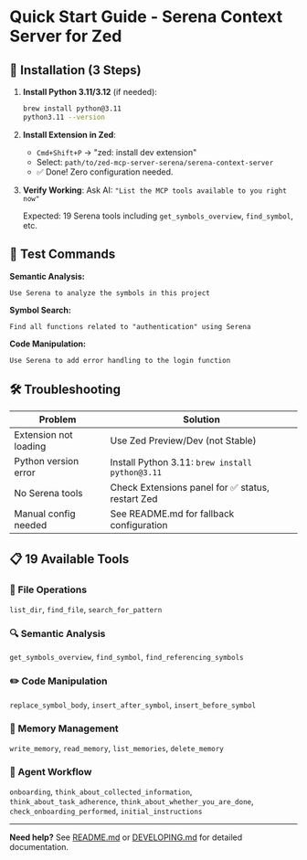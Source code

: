 # Quick Start Guide - Serena Context Server for Zed

## 🚀 Installation (3 Steps)

1. **Install Python 3.11/3.12** (if needed):
   ```bash
   brew install python@3.11
   python3.11 --version
   ```

2. **Install Extension in Zed**:
   - `Cmd+Shift+P` → "zed: install dev extension"
   - Select: `path/to/zed-mcp-server-serena/serena-context-server`
   - ✅ Done! Zero configuration needed.

3. **Verify Working**:
   Ask AI: `"List the MCP tools available to you right now"`
   
   Expected: 19 Serena tools including `get_symbols_overview`, `find_symbol`, etc.

## 🧪 Test Commands

**Semantic Analysis:**
```
Use Serena to analyze the symbols in this project
```

**Symbol Search:**
```  
Find all functions related to "authentication" using Serena
```

**Code Manipulation:**
```
Use Serena to add error handling to the login function
```

## 🛠️ Troubleshooting

| Problem | Solution |
|---------|----------|
| Extension not loading | Use Zed Preview/Dev (not Stable) |
| Python version error | Install Python 3.11: `brew install python@3.11` |
| No Serena tools | Check Extensions panel for ✅ status, restart Zed |
| Manual config needed | See README.md for fallback configuration |

## 📋 19 Available Tools

### 📁 File Operations
`list_dir`, `find_file`, `search_for_pattern`

### 🔍 Semantic Analysis  
`get_symbols_overview`, `find_symbol`, `find_referencing_symbols`

### ✏️ Code Manipulation
`replace_symbol_body`, `insert_after_symbol`, `insert_before_symbol`

### 🧠 Memory Management
`write_memory`, `read_memory`, `list_memories`, `delete_memory`

### 🤖 Agent Workflow
`onboarding`, `think_about_collected_information`, `think_about_task_adherence`, `think_about_whether_you_are_done`, `check_onboarding_performed`, `initial_instructions`

---

**Need help?** See [README.md](./README.md) or [DEVELOPING.md](./DEVELOPING.md) for detailed documentation.